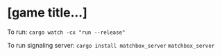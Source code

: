 # [game title...]

To run:
`cargo watch -cx "run --release"`

To run signaling server:
`cargo install matchbox_server`
`matchbox_server`
